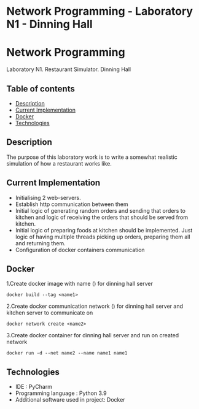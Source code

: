 # Network Programming - Laboratory N1 - Dinning Hall

# Network Programming 
Laboratory N1. Restaurant Simulator. Dinning Hall

## Table of contents

* [Description](#description)
* [Current Implementation](#current-implementation) 
* [Docker](#docker)
* [Technologies](#technologies)

## Description

The purpose of this laboratory work is to write a somewhat realistic simulation of how a restaurant works like.

## Current Implementation

* Initialising 2 web-servers.
* Establish http communication between them
* Initial logic of generating random orders and sending that orders to kitchen and logic of receiving the orders that should be served from kitchen.
* Initial logic of preparing foods at kitchen should be implemented. Just logic of having multiple threads picking up orders, preparing them all and returning them.
* Configuration of docker containers communication

## Docker

1.Create docker image with name (<name1>) for dinning hall server
~~~
docker build --tag <name1> 
~~~
2.Create docker communication network (<name2>) for dinning hall server and kitchen server to communicate on
~~~
docker network create <name2>
~~~
3.Create docker container for dinning hall server and run on created network
~~~
docker run -d --net name2 --name name1 name1
~~~

## Technologies

* IDE : PyCharm
* Programming language : Python 3.9
* Additional software used in project: Docker